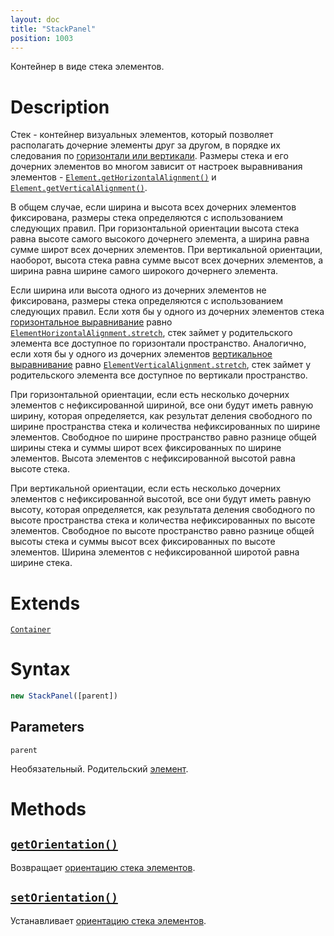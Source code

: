 ```yaml
---
layout: doc
title: "StackPanel"
position: 1003
---
```


Контейнер в виде стека элементов.

# Description

Стек - контейнер визуальных элементов, который позволяет располагать дочерние элементы друг за
другом, в порядке их следования по [горизонтали или вертикали](StackPanelOrientation/). Размеры
стека и его дочерних элементов во многом зависит от настроек выравнивания элементов -
[`Element.getHorizontalAlignment()`](../../KeyConcepts/Element/Element.getHorizontalAlignment/)
и [`Element.getVerticalAlignment()`](../../KeyConcepts/Element/Element.getVerticalAlignment/).

В общем случае, если ширина и высота всех дочерних элементов фиксирована, размеры стека определяются
с использованием следующих правил. При горизонтальной ориентации высота стека равна высоте самого
высокого дочернего элемента, а ширина равна сумме широт всех дочерних элементов. При вертикальной
ориентации, наоборот, высота стека равна сумме высот всех дочерних элементов, а ширина равна ширине
самого широкого дочернего элемента. 

Если ширина или высота одного из дочерних элементов не фиксирована, размеры стека определяются с
использованием следующих правил. Если хотя бы у одного из дочерних элементов стека [горизонтальное
выравнивание](../../KeyConcepts/Element/Element.getHorizontalAlignment/) равно
[`ElementHorizontalAlignment.stretch`](../../KeyConcepts/Element/ElementHorizontalAlignment/), стек
займет у родительского элемента все доступное по горизонтали пространство. Аналогично, если хотя бы
у одного из дочерних элементов [вертикальное выравнивание](../../KeyConcepts/Element/Element.getVerticalAlignment/)
равно [`ElementVerticalAlignment.stretch`](../../KeyConcepts/Element/ElementVerticalAlignment/),
стек займет у родительского элемента все доступное по вертикали пространство.

При горизонтальной ориентации, если есть несколько дочерних элементов с нефиксированной шириной,
все они будут иметь равную ширину, которая определяется, как результат деления свободного по ширине
пространства стека и количества нефиксированных по ширине элементов. Свободное по ширине пространство
равно разнице общей ширины стека и суммы широт всех фиксированных по ширине элементов. Высота элементов
с нефиксированной высотой равна высоте стека.

При вертикальной ориентации, если есть несколько дочерних элементов с нефиксированной высотой,
все они будут иметь равную высоту, которая определяется, как результата деления свободного по высоте
пространства стека и количества нефиксированных по высоте элементов. Свободное по высоте пространство
равно разнице общей высоты стека и суммы высот всех фиксированных по высоте элементов. Ширина элементов
с нефиксированной широтой равна ширине стека.

# Extends

[`Container`](../../KeyConcepts/Container/)

# Syntax

```js
new StackPanel([parent])
```

## Parameters

`parent`

Необязательный. Родительский [элемент](../../KeyConcepts/Element/).

# Methods

## [`getOrientation()`](StackPanel.getOrientation/)

Возвращает [ориентацию стека элементов](StackPanelOrientation/).

## [`setOrientation()`](StackPanel.setOrientation/)

Устанавливает [ориентацию стека элементов](StackPanelOrientation/).
